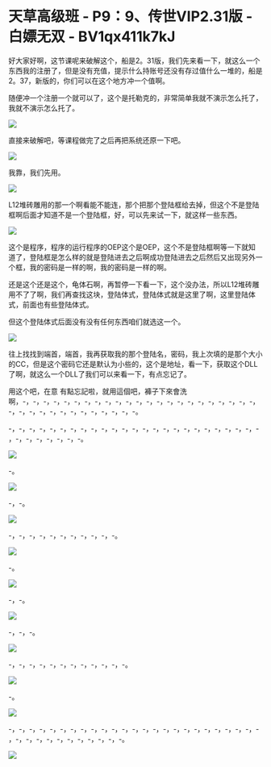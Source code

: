 # 天草高级班 - P9：9、传世VIP2.31版 - 白嫖无双 - BV1qx411k7kJ

好大家好啊，这节课呢来破解这个，船是2。31版，我们先来看一下，就这么一个东西我的注册了，但是没有充值，提示什么持账号还没有存过值什么一堆的，船是2。37，新版的，你们可以在这个地方冲一个值啊。

随便冲一个注册一个就可以了，这个是托勒克的，非常简单我就不演示怎么托了，我就不演示怎么托了。

![](img/ee7fa145d3e45cb36a32d3979b698b8d_1.png)

直接来破解吧，等课程做完了之后再把系统还原一下吧。

![](img/ee7fa145d3e45cb36a32d3979b698b8d_3.png)

我靠，我们先用。

![](img/ee7fa145d3e45cb36a32d3979b698b8d_5.png)

L12堆砖雕用的那一个啊看能不能连，那个把那个登陆框给去掉，但这个不是登陆框啊后面才知道不是一个登陆框，好，可以先来试一下，就这样一些东西。



![](img/ee7fa145d3e45cb36a32d3979b698b8d_7.png)

这个是程序，程序的运行程序的OEP这个是OEP，这个不是登陆框啊等一下就知道了，登陆框是怎么样的就是登陆进去之后啊成功登陆进去之后然后又出现另外一个框，我的密码是一样的啊，我的密码是一样的啊。

还是这个还是这个，龟体石啊，再暂停一下看一下，这个没办法，所以L12堆砖雕用不了了啊，我们再查找这块，登陆体式，登陆体式就是这里了啊，这里登陆体式，前面也有些登陆体式。

但这个登陆体式后面没有没有任何东西咱们就选这一个。

![](img/ee7fa145d3e45cb36a32d3979b698b8d_9.png)

往上找找到端首，端首，我再获取我的那个登陆名，密码，我上次填的是那个大小的CC，但是这个密码它还是默认为小些的，这个是地址，看一下，获取这个DLL了啊，就这么一个DLL了我们可以来看一下，有点忘记了。

用这个吧，在意 有點忘記啦，就用這個吧，褲子下來會洗啊，-，-，-，-，-，-，-，-，-，-，-，-，-，-，-，-，-，-，-，-，-，-，-，-，-，-，-，-，-，-，-，-，-，-，-，-。

-，-，-，-，-，-，-，-，-，-，-，-，-，-，-，-，-，-，-，-，-，-，-，-，-，-，-，-，-，-，-，-。



![](img/ee7fa145d3e45cb36a32d3979b698b8d_11.png)

-。

![](img/ee7fa145d3e45cb36a32d3979b698b8d_13.png)

-，-。

![](img/ee7fa145d3e45cb36a32d3979b698b8d_15.png)

-，-，-，-，-，-，-，-，-，-，-。

![](img/ee7fa145d3e45cb36a32d3979b698b8d_17.png)

-。

![](img/ee7fa145d3e45cb36a32d3979b698b8d_19.png)

-，-。

![](img/ee7fa145d3e45cb36a32d3979b698b8d_21.png)

-，-，-。

![](img/ee7fa145d3e45cb36a32d3979b698b8d_23.png)

-，-，-，-，-，-，-，-，-，-，-，-。

![](img/ee7fa145d3e45cb36a32d3979b698b8d_25.png)

-。

![](img/ee7fa145d3e45cb36a32d3979b698b8d_27.png)

-，-，-，-，-，-，-，-，-，-，-，-，-，-，-，-，-，-，-，-，-，-，-，-，-，-，-，-，-，-，-，-，-，-，-，-。



![](img/ee7fa145d3e45cb36a32d3979b698b8d_29.png)